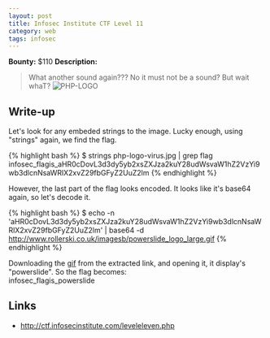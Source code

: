 ```yaml
---
layout: post
title: Infosec Institute CTF Level 11
category: web
tags: infosec
---
```


**Bounty:** $110
**Description:**

> What another sound again???
> No it must not be a sound? But wait whaT?
> ![PHP-LOGO]({{site.url}}/assets/php-logo-virus.jpg)

## Write-up

Let's look for any embeded strings to the image. Lucky enough, using "strings" again, we find the flag.

{% highlight bash %}
$ strings php-logo-virus.jpg | grep flag
infosec_flagis_aHR0cDovL3d3dy5yb2xsZXJza2kuY28udWsvaW1hZ2VzYi9wb3dlcnNsaWRlX2xvZ29fbGFyZ2UuZ2lm
{% endhighlight %}

However, the last part of the flag looks encoded. It looks like it's base64 again, so let's decode it.

{% highlight bash %}
$ echo -n 'aHR0cDovL3d3dy5yb2xsZXJza2kuY28udWsvaW1hZ2VzYi9wb3dlcnNsaWRlX2xvZ29fbGFyZ2UuZ2lm' | base64 -d
http://www.rollerski.co.uk/imagesb/powerslide_logo_large.gif
{% endhighlight %}

Downloading the [gif]({{site.url}}/assets/powerslide_logo_large.gif) from the extracted link, and opening it, it display's  "powerslide". So the flag becomes:  
infosec_flagis_powerslide  

## Links

* <http://ctf.infosecinstitute.com/leveleleven.php>
